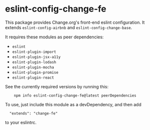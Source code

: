 # eslint-config-change-fe

This package provides Change.org's front-end eslint configuration.  It extends
`eslint-config-airbnb` and `eslint-config-change-base`.

It requires these modules as peer dependencies:
 * `eslint`
 * `eslint-plugin-import`
 * `eslint-plugin-jsx-a11y`
 * `eslint-plugin-lodash`
 * `eslint-plugin-mocha`
 * `eslint-plugin-promise`
 * `eslint-plugin-react`

See the currently required versions by running this:
```
	npm info eslint-config-change-fe@latest peerDependencies
```

To use, just include this module as a devDependency, and then add
```
  "extends": "change-fe"
```
to your eslintrc.
